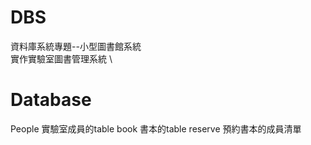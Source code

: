 # DBS
資料庫系統專題--小型圖書館系統 \
實作實驗室圖書管理系統 \

# Database
People 實驗室成員的table
book 書本的table
reserve 預約書本的成員清單
